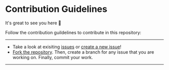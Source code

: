 # Contribution Guidelines
It's great to see you here :partying_face:

Follow the contribution guildelines to contribute in this repository:
___
- Take a look at exisiting [issues](https://github.com/bishtanuj/Data-Structures-Using-Python/issues) or [create a new issue](https://github.com/bishtanuj/Data-Structures-Using-Python/issues/new/choose)!
- [Fork the repository](https://github.com/bishtanuj/Data-Structures-Using-Python/fork). Then, create a branch for any issue that you are working on. Finally, commit your work.
___
